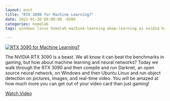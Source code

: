 ```yaml
---
layout: post
title: "RTX 3090 for Machine Learning?"
date: 2021-01-30 09:00:00 -0500
categories: homelab
tags: windows linux homelab machine-learning deep-learning ai nvidia hardware

---
```


[![RTX 3090 for Machine Learning?](https://img.youtube.com/vi/mDUa5sY4Jeo/0.jpg)](https://www.youtube.com/watch?v=mDUa5sY4Jeo "RTX 3090 for Machine Learning?")

The NVIDIA RTX 3090 is a beast.  We all know it can beat the benchmarks in gaming, but how about machine learning and neural networks?  Today we walk through the RTX 3090 and then compile and run Darknet, an open source neural network, on Windows and then Ubuntu Linux and run object detection on pictures, images, and real-time video.  You will be amazed at how much more you can get out of your video card than just gaming!

[Watch Video](https://www.youtube.com/watch?v=mDUa5sY4Jeo)
